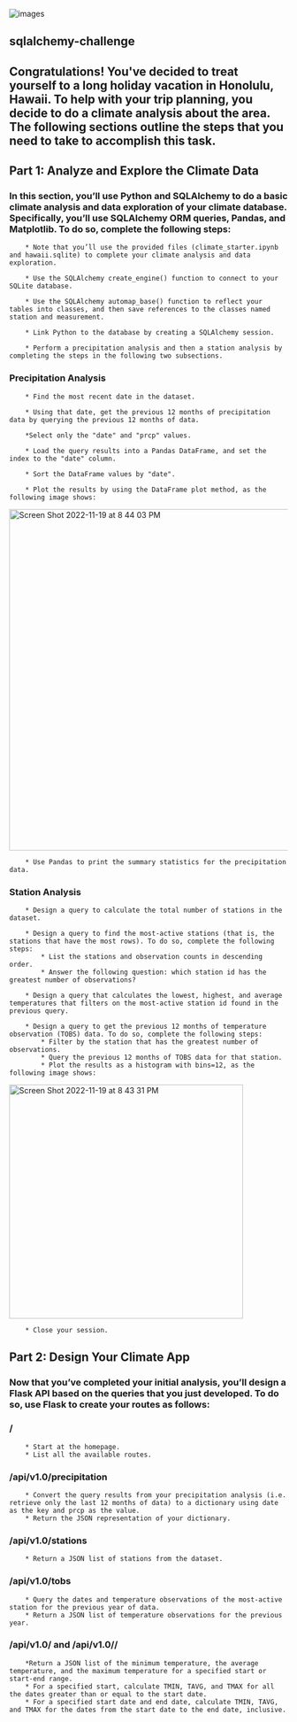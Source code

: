 ![images](https://user-images.githubusercontent.com/108558769/202879341-a0b59a58-6312-4f32-bae1-bdc2dc1c15c8.jpeg)

## sqlalchemy-challenge

## Congratulations! You've decided to treat yourself to a long holiday vacation in Honolulu, Hawaii. To help with your trip planning, you decide to do a climate analysis about the area. The following sections outline the steps that you need to take to accomplish this task.

## Part 1: Analyze and Explore the Climate Data
### In this section, you’ll use Python and SQLAlchemy to do a basic climate analysis and data exploration of your climate database. Specifically, you’ll use SQLAlchemy ORM queries, Pandas, and Matplotlib. To do so, complete the following steps:

        * Note that you’ll use the provided files (climate_starter.ipynb and hawaii.sqlite) to complete your climate analysis and data exploration.

        * Use the SQLAlchemy create_engine() function to connect to your SQLite database.

        * Use the SQLAlchemy automap_base() function to reflect your tables into classes, and then save references to the classes named station and measurement.

        * Link Python to the database by creating a SQLAlchemy session.  

        * Perform a precipitation analysis and then a station analysis by completing the steps in the following two subsections.

### Precipitation Analysis
        * Find the most recent date in the dataset.

        * Using that date, get the previous 12 months of precipitation data by querying the previous 12 months of data.
        
        *Select only the "date" and "prcp" values.

        * Load the query results into a Pandas DataFrame, and set the index to the "date" column.

        * Sort the DataFrame values by "date".

        * Plot the results by using the DataFrame plot method, as the following image shows:

<img width="617" alt="Screen Shot 2022-11-19 at 8 44 03 PM" src="https://user-images.githubusercontent.com/108558769/202879066-ffc4fb2c-f0a4-4651-8fb9-f69cb46b76da.png">

        * Use Pandas to print the summary statistics for the precipitation data.

### Station Analysis
        * Design a query to calculate the total number of stations in the dataset.

        * Design a query to find the most-active stations (that is, the stations that have the most rows). To do so, complete the following steps:
            * List the stations and observation counts in descending order.
            * Answer the following question: which station id has the greatest number of observations?

        * Design a query that calculates the lowest, highest, and average temperatures that filters on the most-active station id found in the previous query.

        * Design a query to get the previous 12 months of temperature observation (TOBS) data. To do so, complete the following steps:
            * Filter by the station that has the greatest number of observations.
            * Query the previous 12 months of TOBS data for that station.
            * Plot the results as a histogram with bins=12, as the following image shows:

<img width="423" alt="Screen Shot 2022-11-19 at 8 43 31 PM" src="https://user-images.githubusercontent.com/108558769/202879171-b053044e-e3a9-45f0-86f6-ae41e798b2b7.png">

        * Close your session.

## Part 2: Design Your Climate App
### Now that you’ve completed your initial analysis, you’ll design a Flask API based on the queries that you just developed. To do so, use Flask to create your routes as follows:

### /
        * Start at the homepage.
        * List all the available routes.

### /api/v1.0/precipitation
        * Convert the query results from your precipitation analysis (i.e. retrieve only the last 12 months of data) to a dictionary using date as the key and prcp as the value.
        * Return the JSON representation of your dictionary.

### /api/v1.0/stations
        * Return a JSON list of stations from the dataset.

### /api/v1.0/tobs
        * Query the dates and temperature observations of the most-active station for the previous year of data.
        * Return a JSON list of temperature observations for the previous year.

### /api/v1.0/<start> and /api/v1.0/<start>/<end>
        *Return a JSON list of the minimum temperature, the average temperature, and the maximum temperature for a specified start or start-end range.
        * For a specified start, calculate TMIN, TAVG, and TMAX for all the dates greater than or equal to the start date.
        * For a specified start date and end date, calculate TMIN, TAVG, and TMAX for the dates from the start date to the end date, inclusive.

